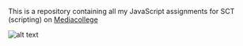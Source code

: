 This is a repository containing all my JavaScript assignments for SCT (scripting) on [Mediacollege](https://www.ma-web.nl/)

![alt text](https://www.ma-web.nl/static/vector/Logo_blok.svg)